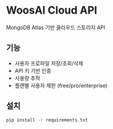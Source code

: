 # WoosAI Cloud API

MongoDB Atlas 기반 클라우드 스토리지 API

## 기능

- 사용자 프로파일 저장/조회/삭제
- API 키 기반 인증
- 사용량 추적
- 플랜별 사용자 제한 (free/pro/enterprise)

## 설치
```bash
pip install -r requirements.txt
